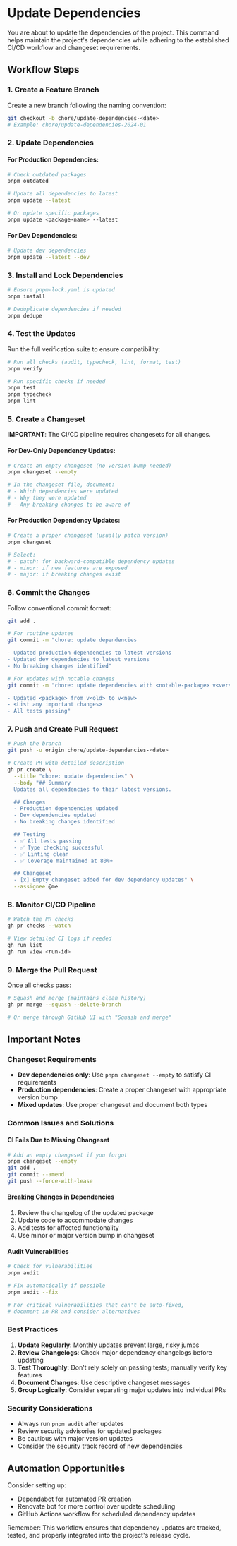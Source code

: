 # Update Dependencies

You are about to update the dependencies of the project. This command helps maintain the project's dependencies while adhering to the established CI/CD workflow and changeset requirements.

## Workflow Steps

### 1. Create a Feature Branch

Create a new branch following the naming convention:

```bash
git checkout -b chore/update-dependencies-<date>
# Example: chore/update-dependencies-2024-01
```

### 2. Update Dependencies

#### For Production Dependencies:

```bash
# Check outdated packages
pnpm outdated

# Update all dependencies to latest
pnpm update --latest

# Or update specific packages
pnpm update <package-name> --latest
```

#### For Dev Dependencies:

```bash
# Update dev dependencies
pnpm update --latest --dev
```

### 3. Install and Lock Dependencies

```bash
# Ensure pnpm-lock.yaml is updated
pnpm install

# Deduplicate dependencies if needed
pnpm dedupe
```

### 4. Test the Updates

Run the full verification suite to ensure compatibility:

```bash
# Run all checks (audit, typecheck, lint, format, test)
pnpm verify

# Run specific checks if needed
pnpm test
pnpm typecheck
pnpm lint
```

### 5. Create a Changeset

**IMPORTANT**: The CI/CD pipeline requires changesets for all changes.

#### For Dev-Only Dependency Updates:

```bash
# Create an empty changeset (no version bump needed)
pnpm changeset --empty

# In the changeset file, document:
# - Which dependencies were updated
# - Why they were updated
# - Any breaking changes to be aware of
```

#### For Production Dependency Updates:

```bash
# Create a proper changeset (usually patch version)
pnpm changeset

# Select:
# - patch: for backward-compatible dependency updates
# - minor: if new features are exposed
# - major: if breaking changes exist
```

### 6. Commit the Changes

Follow conventional commit format:

```bash
git add .

# For routine updates
git commit -m "chore: update dependencies

- Updated production dependencies to latest versions
- Updated dev dependencies to latest versions
- No breaking changes identified"

# For updates with notable changes
git commit -m "chore: update dependencies with <notable-package> v<version>

- Updated <package> from v<old> to v<new>
- <List any important changes>
- All tests passing"
```

### 7. Push and Create Pull Request

```bash
# Push the branch
git push -u origin chore/update-dependencies-<date>

# Create PR with detailed description
gh pr create \
  --title "chore: update dependencies" \
  --body "## Summary
  Updates all dependencies to their latest versions.

  ## Changes
  - Production dependencies updated
  - Dev dependencies updated
  - No breaking changes identified

  ## Testing
  - ✅ All tests passing
  - ✅ Type checking successful
  - ✅ Linting clean
  - ✅ Coverage maintained at 80%+

  ## Changeset
  - [x] Empty changeset added for dev dependency updates" \
  --assignee @me
```

### 8. Monitor CI/CD Pipeline

```bash
# Watch the PR checks
gh pr checks --watch

# View detailed CI logs if needed
gh run list
gh run view <run-id>
```

### 9. Merge the Pull Request

Once all checks pass:

```bash
# Squash and merge (maintains clean history)
gh pr merge --squash --delete-branch

# Or merge through GitHub UI with "Squash and merge"
```

## Important Notes

### Changeset Requirements

- **Dev dependencies only**: Use `pnpm changeset --empty` to satisfy CI requirements
- **Production dependencies**: Create a proper changeset with appropriate version bump
- **Mixed updates**: Use proper changeset and document both types

### Common Issues and Solutions

#### CI Fails Due to Missing Changeset

```bash
# Add an empty changeset if you forgot
pnpm changeset --empty
git add .
git commit --amend
git push --force-with-lease
```

#### Breaking Changes in Dependencies

1. Review the changelog of the updated package
2. Update code to accommodate changes
3. Add tests for affected functionality
4. Use minor or major version bump in changeset

#### Audit Vulnerabilities

```bash
# Check for vulnerabilities
pnpm audit

# Fix automatically if possible
pnpm audit --fix

# For critical vulnerabilities that can't be auto-fixed,
# document in PR and consider alternatives
```

### Best Practices

1. **Update Regularly**: Monthly updates prevent large, risky jumps
2. **Review Changelogs**: Check major dependency changelogs before updating
3. **Test Thoroughly**: Don't rely solely on passing tests; manually verify key features
4. **Document Changes**: Use descriptive changeset messages
5. **Group Logically**: Consider separating major updates into individual PRs

### Security Considerations

- Always run `pnpm audit` after updates
- Review security advisories for updated packages
- Be cautious with major version updates
- Consider the security track record of new dependencies

## Automation Opportunities

Consider setting up:

- Dependabot for automated PR creation
- Renovate bot for more control over update scheduling
- GitHub Actions workflow for scheduled dependency updates

Remember: This workflow ensures that dependency updates are tracked, tested, and properly integrated into the project's release cycle.
